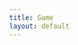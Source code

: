 ```yaml
---
title: Game
layout: default
---
```


<style>
html, body {
  height: 100%;
  margin: 0;
}
canvas {
  width: 100%;
  height: 100%;
  display: block;
}
</style>

<body onload="update();">
    <canvas id="canvas"></canvas>
</body>

<script src="{{ '/assets/js/main.js' | relative_url }}" type="text/javascript"></script>
<script src="{{ '/assets/js/inputHandler.js' | relative_url }}" type="text/javascript"><script>
